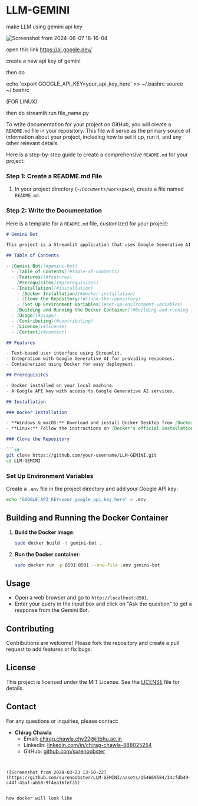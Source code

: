 # LLM-GEMINI
make LLM using gemini api key 


![Screenshot from 2024-06-07 18-16-04](https://github.com/surenoobster/LLM-GEMINI/assets/154669584/c4123a9c-6a4c-4f30-a0e8-cbb167cdac69)

open this link https://ai.google.dev/

create a new api key of gemini

then do 


echo 'export GOOGLE_API_KEY=your_api_key_here' >> ~/.bashrc
source ~/.bashrc

(FOR LINUX)

then do streamlit run file_name.py


To write documentation for your project on GitHub, you will create a `README.md` file in your repository. This file will serve as the primary source of information about your project, including how to set it up, run it, and any other relevant details.

Here is a step-by-step guide to create a comprehensive `README.md` for your project:

### Step 1: Create a README.md File

1. In your project directory (`~/Documents/workspace`), create a file named `README.md`.

### Step 2: Write the Documentation

Here is a template for a `README.md` file, customized for your project:

```markdown
# Gemini Bot

This project is a Streamlit application that uses Google Generative AI to provide responses to user queries. The application is containerized using Docker.

## Table of Contents

- [Gemini Bot](#gemini-bot)
  - [Table of Contents](#table-of-contents)
  - [Features](#features)
  - [Prerequisites](#prerequisites)
  - [Installation](#installation)
    - [Docker Installation](#docker-installation)
    - [Clone the Repository](#clone-the-repository)
    - [Set Up Environment Variables](#set-up-environment-variables)
  - [Building and Running the Docker Container](#building-and-running-the-docker-container)
  - [Usage](#usage)
  - [Contributing](#contributing)
  - [License](#license)
  - [Contact](#contact)

## Features

- Text-based user interface using Streamlit.
- Integration with Google Generative AI for providing responses.
- Containerized using Docker for easy deployment.

## Prerequisites

- Docker installed on your local machine.
- A Google API key with access to Google Generative AI services.

## Installation

### Docker Installation

- **Windows & macOS:** Download and install Docker Desktop from [Docker's official website](https://www.docker.com/products/docker-desktop).
- **Linux:** Follow the instructions on [Docker's official installation page](https://docs.docker.com/engine/install/).

### Clone the Repository

```sh
git clone https://github.com/your-username/LLM-GEMINI.git
cd LLM-GEMINI
```

### Set Up Environment Variables

Create a `.env` file in the project directory and add your Google API key:

```sh
echo "GOOGLE_API_KEY=your_google_api_key_here" > .env
```

## Building and Running the Docker Container

1. **Build the Docker image**:

    ```sh
    sudo docker build -t gemini-bot .
    ```

2. **Run the Docker container**:

    ```sh
    sudo docker run -p 8501:8501 --env-file .env gemini-bot
    ```

## Usage

- Open a web browser and go to `http://localhost:8501`.
- Enter your query in the input box and click on "Ask the question" to get a response from the Gemini Bot.

## Contributing

Contributions are welcome! Please fork the repository and create a pull request to add features or fix bugs.

## License

This project is licensed under the MIT License. See the [LICENSE](LICENSE) file for details.

## Contact

For any questions or inquiries, please contact:

- **Chirag Chawla**
  - Email: chirag.chawla.chy22@iitbhu.ac.in
  - LinkedIn: [linkedin.com/in/chirag-chawla-888025254](https://www.linkedin.com/in/chirag-chawla-888025254)
  - GitHub: [github.com/surenoobster](https://github.com/surenoobster)
```


![Screenshot from 2024-03-23 13-50-22](https://github.com/surenoobster/LLM-GEMINI/assets/154669584/34cfdb49-c44f-45af-ab50-9f4ea16fef35)


how docker will look like

